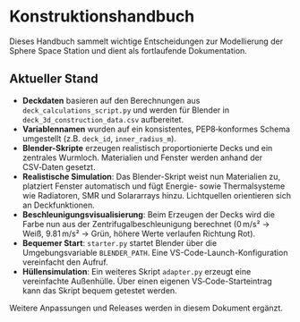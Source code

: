 # Konstruktionshandbuch

Dieses Handbuch sammelt wichtige Entscheidungen zur Modellierung der Sphere Space Station und dient als fortlaufende Dokumentation.

## Aktueller Stand

- **Deckdaten** basieren auf den Berechnungen aus `deck_calculations_script.py` und werden für Blender in `deck_3d_construction_data.csv` aufbereitet.
- **Variablennamen** wurden auf ein konsistentes, PEP8‑konformes Schema umgestellt (z.B. `deck_id`, `inner_radius_m`).
- **Blender-Skripte** erzeugen realistisch proportionierte Decks und ein zentrales Wurmloch. Materialien und Fenster werden anhand der CSV‑Daten gesetzt.
- **Realistische Simulation**: Das Blender-Skript weist nun Materialien zu, platziert Fenster automatisch und fügt Energie- sowie Thermalsysteme wie Radiatoren, SMR und Solararrays hinzu. Lichtquellen orientieren sich an Deckfunktionen.
- **Beschleunigungsvisualisierung**: Beim Erzeugen der Decks wird die Farbe nun aus der Zentrifugalbeschleunigung berechnet (0 m/s² → Weiß, 9.81 m/s² → Grün, höhere Werte verlaufen Richtung Rot).
- **Bequemer Start**: `starter.py` startet Blender über die Umgebungsvariable `BLENDER_PATH`. Eine VS-Code-Launch-Konfiguration vereinfacht den Aufruf.
- **Hüllensimulation**: Ein weiteres Skript `adapter.py` erzeugt eine vereinfachte Außenhülle. Über einen eigenen VS‑Code-Starteintrag kann das Skript bequem getestet werden.

Weitere Anpassungen und Releases werden in diesem Dokument ergänzt.
